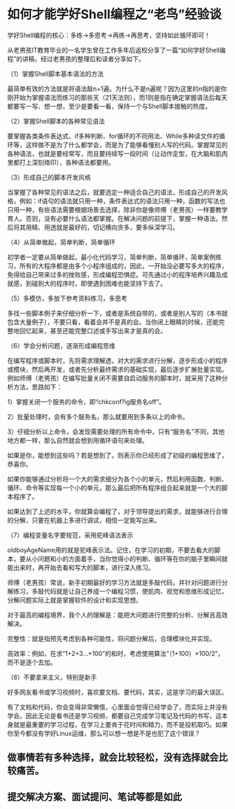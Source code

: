 # 如何才能学好Shell编程之“老鸟”经验谈

学好Shell编程的核心：多练→多思考→再练→再思考，坚持如此循环即可！

从老男孩IT教育毕业的一名学生曾在工作多年后返校分享了一篇“如何学好Shell编程”的讲稿，经过老男孩的整理后和读者分享如下。

（1）掌握Shell脚本基本语法的方法

最简单有效的方法就是将语法敲n+1遍。为什么不是n遍呢？因为这里的n指的是你刚开始为掌握语法而练习的那些天（21天法则），而1则是指在确定掌握语法后每天都要写一写、想一想，至少是要看一看，保持一个与Shell脚本接触的热度。

（2）掌握Shell脚本的各种常见语法

要掌握各类条件表达式、if多种判断、for循环的不同用法、While多种读文件的循环等，这样做不是为了什么都学会，而是为了能够看懂别人写的代码。掌握常见的各种语法，也就是要经常写，而且要持续写一段时间（让动作定型，在大脑和肌肉里都打上深刻烙印），各种语法都要用。

（3）形成自己的脚本开发风格

当掌握了各种常见的语法之后，就要选定一种适合自己的语法，形成自己的开发风格，例如：if语句的语法就只用一种，条件表达式的语法只用一种，函数的写法也只用一种，有些语法需要根据场景去选择，除非你是像师傅（老男孩）一样要教学育人。否则，没有必要什么语法都掌握。在解决问题的前提下，掌握一种语法，然后将其用精、用透就是最好的，切记横向贪多，要多纵深学习。

（4）从简单做起，简单判断，简单循环

初学者一定要从简单做起，最小化代码学习，简单判断，简单循环，简单案例练习，所有的大程序都是由多个小程序组成的，因此，一开始没必要写多大的程序，免得给自己带来过多的挫败感，形成编程恐惧症。可先通过小的程序培养兴趣及成就感，到碰到大的程序时，即使遇到困难也能坚持下去了。

（5）多模仿，多放下参考资料练习，多思考

多找一些脚本例子来仔细分析一下，或者是系统自带的，或者是别人写的（本书就包含大量例子），不要只看，看着会并不是真的会。当你闭上眼睛的时候，还能完整地回忆起来，甚至还能完整口述或手写出来才是真的会。

（6）学会分析问题，逐渐形成编程思维

在编写程序或脚本时，先将需求理解透，对大的需求进行分解，逐步形成小的程序或模块，然后再开发，或者先分析最终需求的基础实现，最后逐步扩展批量实现。例如师傅（老男孩）在编写批量关闭不需要自启动服务的脚本时，就采用了这种分析方法，思路如下：

1）掌握关闭一个服务的命令，即“chkconf?ig服务名off”。

2）批量处理时，会有多个服务名，那么就要用到多条以上的命令。

3）仔细分析以上命令，会发现需要处理的所有命令中，只有“服务名”不同，其他地方都一样，那么自然就会想到用循环语句来处理。

如果是你，能想到这些吗？若是想到了，则表示你已经形成了初级的编程思维了，恭喜你。

如果你能够通过分析将一个大的需求细分为各个小的单元，然后利用函数、判断、循环、命令等实现每一个小的单元，那么最后把所有程序组合起来就是一个大的脚本程序了。

如果达到了上述的水平，你就算会编程了，对于领导提出的需求，就能够进行合理的分解，只要在机器上多进行调试，相信一定能写出来。

（7）编程变量名字要规范，采用驼峰语法表示

oldboyAgeName用的就是驼峰表示法。记住，在学习的初期，不要去看大的脚本，要从小问题和小的方面着手，当你觉得小的判断、循环等在你的脑子里瞬间就能出来时，再开始去看和写大的脚本，进行深入练习。

师傅（老男孩）常说，新手初期最好的学习方法就是多敲代码，并针对问题进行分解练习，多敲代码就是让自己养成一个编程习惯，使肌肉、视觉和思维形成记忆，分解问题实际上就是掌握软件的设计和实现思想。

对于最高的编程境界，我个人的理解是：能把大问题进行完整的分析、分解且高效解决。

完整性：就是指预先考虑到各种可能性，将问题分解后，合理模块化并实现。

高效率：例如，在求“1+2+3...+100”的和时，考虑使用算法“（1+100）×100/2”，而不是逐个去加。

（8）不要拿来主义，特别是新手

好多网友看书或学习视频时，喜欢要文档、要代码，其实，这是学习的最大误区。

有了文档和代码，你会变得非常懒惰，心里面会觉得已经学会了，而实际上并没有学会。因此无论是看书还是学习视频，都要自己完成学习笔记及代码的书写，这本身就是最重要的学习过程，在学习上要肯于花时间和精力，而不是投机取巧。如果你至今都没有学好Linux运维，那么可以想一想是不是也犯了这个错误？

## 做事情若有多种选择，就会比较轻松，没有选择就会比较痛苦。

## 提交解决方案、面试提问、笔试等都是如此

